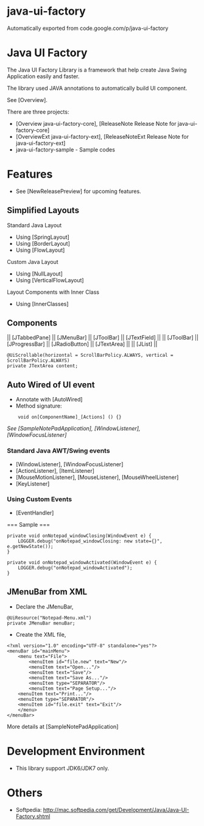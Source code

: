 # java-ui-factory
Automatically exported from code.google.com/p/java-ui-factory

# Java UI Factory

The Java UI Factory Library is a framework that help create Java Swing Application easily and faster.

The library used JAVA annotations to automatically build UI component.

See [Overview].

There are three projects:
 * [Overview java-ui-factory-core], [ReleaseNote Release Note for java-ui-factory-core]
 * [OverviewExt java-ui-factory-ext], [ReleaseNoteExt Release Note for java-ui-factory-ext]
 * java-ui-factory-sample - Sample codes


# Features

* See [NewReleasePreview] for upcoming features.

## Simplified Layouts

Standard Java Layout
 * Using [SpringLayout]
 * Using [BorderLayout]
 * Using [FlowLayout]

Custom Java Layout
 * Using [NullLayout]
 * Using [VerticalFlowLayout]

Layout Components with Inner Class
 * Using [InnerClasses]

## Components

|| [JTabbedPane] || [JMenuBar] || [JToolBar] || [JTextField] ||
|| [JToolBar]   || [JProgressBar] || [JRadioButton] || [JTextArea] || 
|| [JList] ||
	
```
@UiScrollable(horizontal = ScrollBarPolicy.ALWAYS, vertical = ScrollBarPolicy.ALWAYS)
private JTextArea content;
```


## Auto Wired of UI event

 * Annotate with [AutoWired]
 * Method signature: 
```
    void on[ComponentName]_[Actions] () {}
```

_See [SampleNotePadApplication], [WindowListener], [WindowFocusListener]_

### Standard Java AWT/Swing events

 * [WindowListener], [WindowFocusListener]
 * [ActionListener], [ItemListener]
 * [MouseMotionListener], [MouseListener], [MouseWheelListener]
 * [KeyListener]

### Using Custom Events
 * [EventHandler]

=== Sample ===

```
private void onNotepad_windowClosing(WindowEvent e) {
	LOGGER.debug("onNotepad_windowClosing: new state={}", e.getNewState());
}

private void onNotepad_windowActivated(WindowEvent e) {
	LOGGER.debug("onNotepad_windowActivated");
}
```



## JMenuBar from XML

* Declare the JMenuBar,
```
@UiResource("Notepad-Menu.xml")
private JMenuBar menuBar;
```

* Create the XML file,

```
<?xml version="1.0" encoding="UTF-8" standalone="yes"?>
<menuBar id="mainMenu">
    <menu text="File">
        <menuItem id="file.new" text="New"/>
        <menuItem text="Open..."/>
        <menuItem text="Save"/>
        <menuItem text="Save As..."/>
        <menuItem type="SEPARATOR"/>
        <menuItem text="Page Setup..."/>
	<menuItem text="Print..."/>
	<menuItem type="SEPARATOR"/>
	<menuItem id="file.exit" text="Exit"/>
    </menu>
</menuBar>
```

More details at [SampleNotePadApplication]

# Development Environment

* This library support JDK6/JDK7 only.

# Others

* Softpedia: http://mac.softpedia.com/get/Development/Java/Java-UI-Factory.shtml


